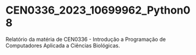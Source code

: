 # CEN0336_2023_10699962_Python08
Relatório da matéria de CEN0336 - Introdução a Programação de Computadores Aplicada a Ciências Biológicas.

